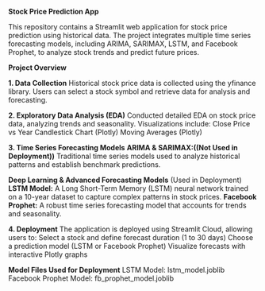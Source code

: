 ****Stock Price Prediction App****

This repository contains a Streamlit web application for stock price prediction using historical data. The project integrates multiple time series forecasting models, including ARIMA, SARIMAX, LSTM, and Facebook Prophet, to analyze stock trends and predict future prices.


**Project Overview**

**1. Data Collection**
Historical stock price data is collected using the yfinance library.
Users can select a stock symbol and retrieve data for analysis and forecasting.




**2. Exploratory Data Analysis (EDA)**
Conducted detailed EDA on stock price data, analyzing trends and seasonality.
Visualizations include:
Close Price vs Year
Candlestick Chart (Plotly)
Moving Averages (Plotly)


**3. Time Series Forecasting Models**
**ARIMA & SARIMAX:((Not Used in Deployment))** 
Traditional time series models used to analyze historical patterns and establish benchmark predictions.


**Deep Learning & Advanced Forecasting Models** (Used in Deployment)
**LSTM Model:** A Long Short-Term Memory (LSTM) neural network trained on a 10-year dataset to capture complex patterns in stock prices.
**Facebook Prophet:** A robust time series forecasting model that accounts for trends and seasonality.




**4. Deployment**
The application is deployed using Streamlit Cloud, allowing users to:
Select a stock and define forecast duration (1 to 30 days)
Choose a prediction model (LSTM or Facebook Prophet)
Visualize forecasts with interactive Plotly graphs



**Model Files Used for Deployment**
LSTM Model: lstm_model.joblib
Facebook Prophet Model: fb_prophet_model.joblib
